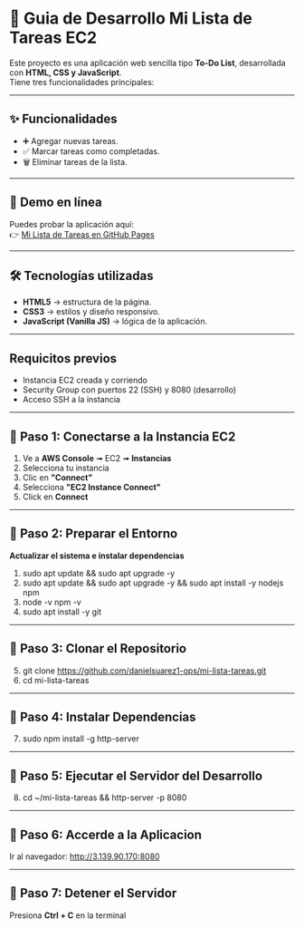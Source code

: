 

# 📌 Guia de Desarrollo Mi Lista de Tareas   EC2

Este proyecto es una aplicación web sencilla tipo **To-Do List**, desarrollada con **HTML, CSS y JavaScript**.  
Tiene tres funcionalidades principales:

---

## ✨ Funcionalidades
- ➕ Agregar nuevas tareas.
- ✅ Marcar tareas como completadas.
- 🗑️ Eliminar tareas de la lista.

---

## 🚀 Demo en línea

Puedes probar la aplicación aquí:  
👉 [Mi Lista de Tareas en GitHub Pages](https://danielsuarez1-ops.github.io/mi-lista-tareas/)


---

## 🛠️ Tecnologías utilizadas
- **HTML5** → estructura de la página.  
- **CSS3** → estilos y diseño responsivo.  
- **JavaScript (Vanilla JS)** → lógica de la aplicación.

---

## Requicitos previos

  - Instancia EC2 creada y corriendo
  - Security Group con puertos 22 (SSH) y 8080 (desarrollo)
  - Acceso SSH a la instancia

---

## 🔧 Paso 1: Conectarse a la Instancia EC2

   1. Ve a **AWS Console** 	➟ EC2 ➟ **Instancias**
   2. Selecciona tu instancia
   3. Clic en **"Connect"**
   4. Selecciona **"EC2 Instance Connect"**
   5. Click en **Connect**


---

## 🔧 Paso 2: Preparar el Entorno

**Actualizar el sistema e instalar dependencias**

   1. sudo apt update && sudo apt upgrade -y 
   2. sudo apt update && sudo apt upgrade -y && sudo apt install -y nodejs npm
   3. node -v
   npm -v
   4. sudo apt install -y git

---

## 🔧 Paso 3: Clonar el Repositorio

   5. git clone https://github.com/danielsuarez1-ops/mi-lista-tareas.git
   6. cd mi-lista-tareas


---

## 🔧 Paso 4: Instalar Dependencias

   7. sudo npm install -g http-server


---

## 🔧 Paso 5: Ejecutar el Servidor del Desarrollo

   8. cd ~/mi-lista-tareas && http-server -p 8080



---

## 🔧 Paso 6: Accerde a la Aplicacion

Ir al navegador: http://3.139.90.170:8080


---

## 🔧 Paso 7: Detener el Servidor 

Presiona **Ctrl + C**  en la terminal
